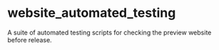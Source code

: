 # website_automated_testing
A suite of automated testing scripts for checking the preview website before release.

